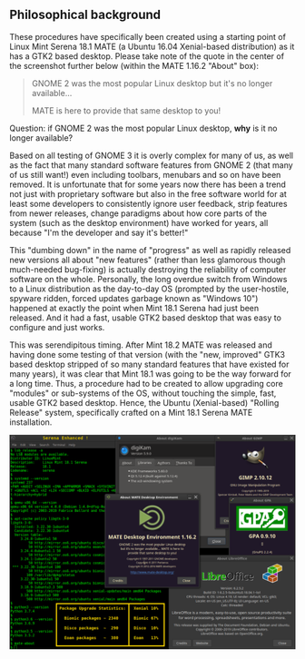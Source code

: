 ## Philosophical background

These procedures have specifically been created using a starting point of Linux Mint Serena 18.1 MATE (a Ubuntu 16.04 Xenial-based distribution) as it has a GTK2 based desktop. Please take note of the quote in the center of the screenshot further below (within the MATE 1.16.2 "About" box):

> GNOME 2 was the most popular Linux desktop but it's no longer available...
>
> MATE is here to provide that same desktop to you!

Question: if GNOME 2 was the most popular Linux desktop, **why** is it no longer available?

Based on all testing of GNOME 3 it is overly complex for many of us, as well as the fact that many standard software features from GNOME 2 (that many of us still want!) even including toolbars, menubars and so on have been removed.  It is unfortunate that for some years now there has been a trend not just with proprietary software but also in the free software world for at least some developers to consistently ignore user feedback, strip features from newer releases, change paradigms about how core parts of the system (such as the desktop environment) have worked for years, all because "I'm the developer and say it's better!"

This "dumbing down" in the name of "progress" as well as rapidly released new versions all about "new features" (rather than less glamorous though much-needed bug-fixing) is actually destroying the reliability of computer software on the whole. Personally, the long overdue switch from Windows to a Linux distribution as the day-to-day OS (prompted by the user-hostile, spyware ridden, forced updates garbage known as "Windows 10") happened at exactly the point when Mint 18.1 Serena had just been released. And it had a fast, usable GTK2 based desktop that was easy to configure and just works.

This was serendipitous timing. After Mint 18.2 MATE was released and having done some testing of that version (with the "new, improved" GTK3 based desktop stripped of so many standard features that have existed for many years), it was clear that Mint 18.1 was going to be the way forward for a long time. Thus, a procedure had to be created to allow upgrading core "modules" or sub-systems of the OS, without touching the simple, fast, usable GTK2 based desktop. Hence, the Ubuntu (Xenial-based) "Rolling Release" system, specifically crafted on a Mint 18.1 Serena MATE installation.

![Serena Enhanced](images/Serena-Enhanced.png)

